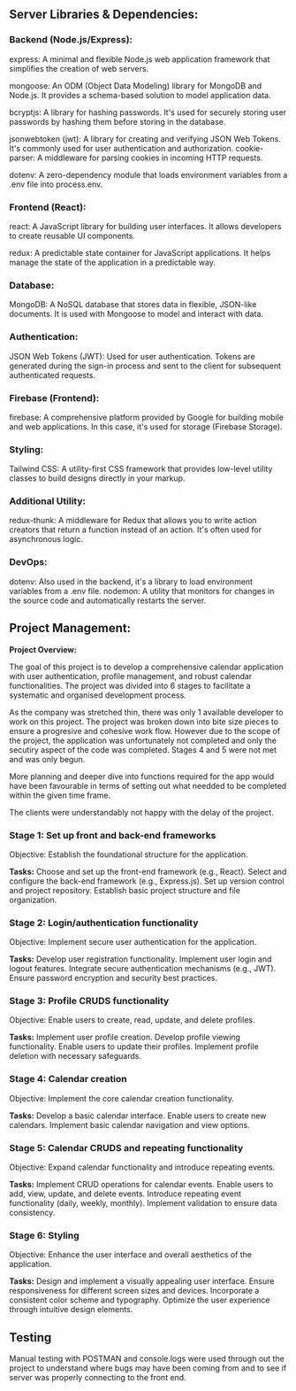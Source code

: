 ## Server Libraries & Dependencies:

### Backend (Node.js/Express):
express: A minimal and flexible Node.js web application framework that simplifies the creation of web servers.

mongoose: An ODM (Object Data Modeling) library for MongoDB and Node.js. It provides a schema-based solution to model application data.

bcryptjs: A library for hashing passwords. It's used for securely storing user passwords by hashing them before storing in the database.

jsonwebtoken (jwt): A library for creating and verifying JSON Web Tokens. It's commonly used for user authentication and authorization.
cookie-parser: A middleware for parsing cookies in incoming HTTP requests.

dotenv: A zero-dependency module that loads environment variables from a .env file into process.env.

### Frontend (React):
react: A JavaScript library for building user interfaces. It allows developers to create reusable UI components.

redux: A predictable state container for JavaScript applications. It helps manage the state of the application in a predictable way.

### Database:
MongoDB: A NoSQL database that stores data in flexible, JSON-like documents. It is used with Mongoose to model and interact with data.

### Authentication:
JSON Web Tokens (JWT): Used for user authentication. Tokens are generated during the sign-in process and sent to the client for subsequent authenticated requests.

### Firebase (Frontend):
firebase: A comprehensive platform provided by Google for building mobile and web applications. In this case, it's used for storage (Firebase Storage).

### Styling:
Tailwind CSS: A utility-first CSS framework that provides low-level utility classes to build designs directly in your markup.

### Additional Utility:
redux-thunk: A middleware for Redux that allows you to write action creators that return a function instead of an action. It's often used for asynchronous logic.

### DevOps:
dotenv: Also used in the backend, it's a library to load environment variables from a .env file.
nodemon: A utility that monitors for changes in the source code and automatically restarts the server.

## Project Management:

**Project Overview:**

The goal of this project is to develop a comprehensive calendar application with user authentication, profile management, and robust calendar functionalities. The project was divided into 6 stages to facilitate a systematic and organised development process.

As the company was stretched thin, there was only 1 available developer to work on this project. The project was broken down into bite size pieces to ensure a progresive and cohesive work flow. However due to the scope of the project, the application was unfortunately not completed and only the secutiry aspect of the code was completed. Stages 4 and 5 were not met and was only begun.

More planning and deeper dive into functions required for the app would have been favourable in terms of setting out what needded to be completed within the given time frame.

The clients were understandably not happy with the delay of the project.

### Stage 1: Set up front and back-end frameworks
Objective: Establish the foundational structure for the application.

**Tasks:**
Choose and set up the front-end framework (e.g., React).
Select and configure the back-end framework (e.g., Express.js).
Set up version control and project repository.
Establish basic project structure and file organization.

### Stage 2: Login/authentication functionality
Objective: Implement secure user authentication for the application.

**Tasks:**
Develop user registration functionality.
Implement user login and logout features.
Integrate secure authentication mechanisms (e.g., JWT).
Ensure password encryption and security best practices.

### Stage 3: Profile CRUDS functionality
Objective: Enable users to create, read, update, and delete profiles.

**Tasks:**
Implement user profile creation.
Develop profile viewing functionality.
Enable users to update their profiles.
Implement profile deletion with necessary safeguards.

### Stage 4: Calendar creation
Objective: Implement the core calendar creation functionality.

**Tasks:**
Develop a basic calendar interface.
Enable users to create new calendars.
Implement basic calendar navigation and view options.

### Stage 5: Calendar CRUDS and repeating functionality
Objective: Expand calendar functionality and introduce repeating events.

**Tasks:**
Implement CRUD operations for calendar events.
Enable users to add, view, update, and delete events.
Introduce repeating event functionality (daily, weekly, monthly).
Implement validation to ensure data consistency.

### Stage 6: Styling
Objective: Enhance the user interface and overall aesthetics of the application.

**Tasks:**
Design and implement a visually appealing user interface.
Ensure responsiveness for different screen sizes and devices.
Incorporate a consistent color scheme and typography.
Optimize the user experience through intuitive design elements.

## Testing

Manual testing with POSTMAN and console.logs were used through out the project to understand where bugs may have been coming from and to see if server was properly connecting to the front end.